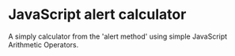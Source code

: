 # JavaScript alert calculator
 A simply calculator from the 'alert method' using simple JavaScript Arithmetic Operators.
